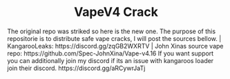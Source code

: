 <h1 align = "center">VapeV4 Crack</h1>
<p>
  The original repo was striked so here is the new one.
  The purpose of this repositorie is to distribute safe vape cracks, I will post the sources bellow.
  | KangarooLeaks: https://discord.gg/zqGB2WXRTV
  | John Xinas source vape repo: https://github.com/Spec-JohnXina/Vape-v4.16
  If you want support you can additionally join my discord if its an issue with kangaroos loader join their discord. https://discord.gg/aRCywrJaTj
</p>
